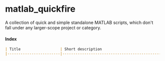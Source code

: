 # matlab_quickfire
A collection of quick and simple standalone MATLAB scripts,
which don't fall under any larger-scope project or category.

#### Index


```markdown
| Title                  | Short description                                   |
|------------------------|-----------------------------------------------------|
```
